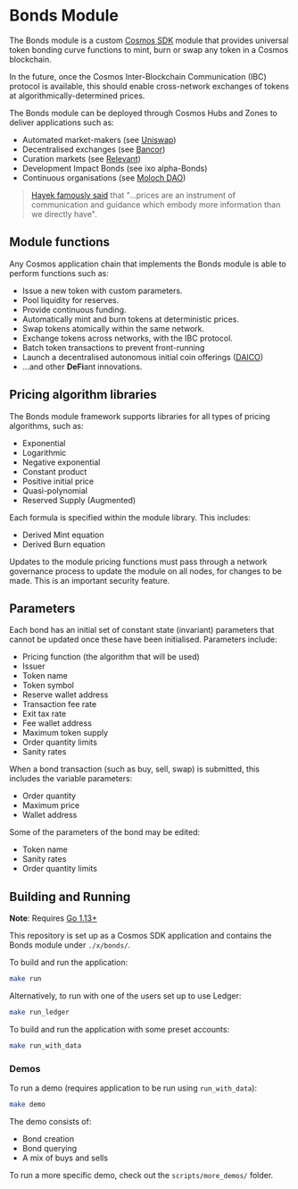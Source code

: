 # Bonds Module
The Bonds module is a custom [Cosmos SDK](https://github.com/cosmos/cosmos-sdk) module that provides universal token bonding curve functions to mint, burn or swap any token in a Cosmos blockchain.

In the future, once the Cosmos Inter-Blockchain Communication (IBC) protocol is available, this should enable cross-network exchanges of tokens at algorithmically-determined prices.

The Bonds module can be deployed through Cosmos Hubs and Zones to deliver applications such as:
* Automated market-makers (see [Uniswap](https://uniswap.io))
* Decentralised exchanges (see [Bancor](https://bancor.network))
* Curation markets (see [Relevant](https://github.com/relevant-community/contracts/tree/bondingCurves/contracts))
* Development Impact Bonds (see ixo alpha-Bonds)
* Continuous organisations (see [Moloch DAO](https://molochdao.com/))

> [Hayek famously said](https://books.google.co.uk/books?id=Udi_BwAAQBAJ&pg=PA32&lpg=PA32&dq=%22prices+are+an+instrument+of+communication+and+guidance+which+embody+more+information+than+we+directly+have%22&source=bl&ots=LMFRhcW0QS&sig=ACfU3U0I6_J3_uBI96ZFKAxCo-p6yh_eNg&hl=en&sa=X&ved=2ahUKEwimguWHpOjmAhWFTBUIHQCYASYQ6AEwAnoECAkQAQ#v=onepage&q=%22prices%20are%20an%20instrument%20of%20communication%20and%20guidance%20which%20embody%20more%20information%20than%20we%20directly%20have%22&f=false) that "...prices are an instrument of communication and guidance which embody more information than we directly have".

## Module functions

Any Cosmos application chain that implements the Bonds module is able to perform functions such as:
* Issue a new token with custom parameters.
* Pool liquidity for reserves.
* Provide continuous funding.
* Automatically mint and burn tokens at deterministic prices.
* Swap tokens atomically within the same network.
* Exchange tokens across networks, with the IBC protocol.
* Batch token transactions to prevent front-running
* Launch a decentralised autonomous initial coin offerings ([DAICO](https://ethresear.ch/t/explanation-of-daicos/465))
* ...and other **DeFi**ant innovations.

## Pricing algorithm libraries
The Bonds module framework supports libraries for all types of pricing algorithms, such as:
* Exponential
* Logarithmic
* Negative exponential
* Constant product
* Positive initial price
* Quasi-polynomial
* Reserved Supply (Augmented)

Each formula is specified within the module library. 
This includes:
* Derived Mint equation
* Derived Burn equation

Updates to the module pricing functions must pass through a network governance process to update the module on all nodes, for changes to be made. This is an important security feature.

## Parameters
Each bond has an initial set of constant state (invariant) parameters that cannot be updated once these have been initialised. Parameters include:
* Pricing function (the algorithm that will be used)
* Issuer
* Token name
* Token symbol
* Reserve wallet address
* Transaction fee rate
* Exit tax rate
* Fee wallet address
* Maximum token supply
* Order quantity limits
* Sanity rates

When a bond transaction (such as buy, sell, swap) is submitted, this includes the variable parameters:
* Order quantity
* Maximum price
* Wallet address

Some of the parameters of the bond may be edited:
* Token name
* Sanity rates
* Order quantity limits

## Building and Running

**Note**: Requires [Go 1.13+](https://golang.org/dl/)

This repository is set up as a Cosmos SDK application and contains the Bonds module under ```./x/bonds/```.

To build and run the application:
```bash
make run
```

Alternatively, to run with one of the users set up to use Ledger:
```bash
make run_ledger
```

To build and run the application with some preset accounts:
```bash
make run_with_data
```

### Demos

To run a demo (requires application to be run using `run_with_data`):
```bash
make demo
```

The demo consists of:
- Bond creation
- Bond querying
- A mix of buys and sells

To run a more specific demo, check out the `scripts/more_demos/` folder.

